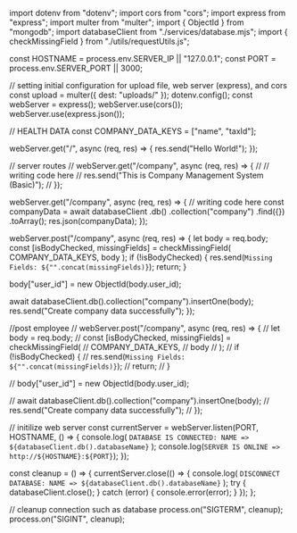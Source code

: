 import dotenv from "dotenv";
import cors from "cors";
import express from "express";
import multer from "multer";
import { ObjectId } from "mongodb";
import databaseClient from "./services/database.mjs";
import { checkMissingField } from "./utils/requestUtils.js";

const HOSTNAME = process.env.SERVER_IP || "127.0.0.1";
const PORT = process.env.SERVER_PORT || 3000;

// setting initial configuration for upload file, web server (express), and cors
const upload = multer({ dest: "uploads/" });
dotenv.config();
const webServer = express();
webServer.use(cors());
webServer.use(express.json());

// HEALTH DATA
const COMPANY_DATA_KEYS = ["name", "taxId"];

webServer.get("/", async (req, res) => {
  res.send("Hello World!");
});

// server routes
// webServer.get("/company", async (req, res) => {
//   // writing code here
//   res.send("This is Company Management System (Basic)");
// });

webServer.get("/company", async (req, res) => {
  // writing code here
  const companyData = await databaseClient
    .db()
    .collection("company")
    .find({})
    .toArray();
  res.json(companyData);
});

webServer.post("/company", async (req, res) => {
  let body = req.body;
  const [isBodyChecked, missingFields] = checkMissingField(
    COMPANY_DATA_KEYS,
    body
  );
  if (!isBodyChecked) {
    res.send(`Missing Fields: ${"".concat(missingFields)}`);
    return;
  }

  body["user_id"] = new ObjectId(body.user_id);

  await databaseClient.db().collection("company").insertOne(body);
  res.send("Create company data successfully");
});

//post employee
// webServer.post("/company", async (req, res) => {
//   let body = req.body;
//   const [isBodyChecked, missingFields] = checkMissingField(
//     COMPANY_DATA_KEYS,
//     body
//   );
//   if (!isBodyChecked) {
//     res.send(`Missing Fields: ${"".concat(missingFields)}`);
//     return;
//   }

//   body["user_id"] = new ObjectId(body.user_id);

//   await databaseClient.db().collection("company").insertOne(body);
//   res.send("Create company data successfully");
// });

// initilize web server
const currentServer = webServer.listen(PORT, HOSTNAME, () => {
  console.log(
    `DATABASE IS CONNECTED: NAME => ${databaseClient.db().databaseName}`
  );
  console.log(`SERVER IS ONLINE => http://${HOSTNAME}:${PORT}`);
});

const cleanup = () => {
  currentServer.close(() => {
    console.log(
      `DISCONNECT DATABASE: NAME => ${databaseClient.db().databaseName}`
    );
    try {
      databaseClient.close();
    } catch (error) {
      console.error(error);
    }
  });
};

// cleanup connection such as database
process.on("SIGTERM", cleanup);
process.on("SIGINT", cleanup);
